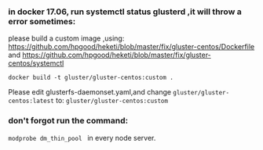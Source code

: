

### in docker 17.06, run systemctl status glusterd ,it will throw a error sometimes:


please build a custom image ,using:
  https://github.com/hpgood/heketi/blob/master/fix/gluster-centos/Dockerfile and
  https://github.com/hpgood/heketi/blob/master/fix/gluster-centos/systemctl


`docker build -t gluster/gluster-centos:custom . `

Please edit glusterfs-daemonset.yaml,and change 
  `gluster/gluster-centos:latest`
to:
  `gluster/gluster-centos:custom`
  
  
  
### don't forgot run the command:
  `modprobe dm_thin_pool `
in  every node server.
  
